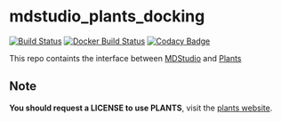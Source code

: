 # mdstudio_plants_docking

[![Build Status](https://travis-ci.org/MD-Studio/lie_plants_docking.svg?branch=master)](https://travis-ci.org/MD-Studio/lie_plants_docking)
[![Docker Build Status](https://img.shields.io/docker/build/mdstudio/lie_plants_docking.svg)](https://hub.docker.com/r/mdstudio/lie_plants_docking/)
[![Codacy Badge](https://api.codacy.com/project/badge/Grade/cd4464f544d240e28719fa7a53f53960)](https://www.codacy.com/manual/marcvdijk/MDStudio_plants_docking?utm_source=github.com&amp;utm_medium=referral&amp;utm_content=MD-Studio/MDStudio_plants_docking&amp;utm_campaign=Badge_Grade)

This repo containts the interface between [MDStudio](https://github.com/MD-Studio/MDStudio) and 
[Plants](http://www.mnf.uni-tuebingen.de/fachbereiche/pharmazie-und-biochemie/pharmazie/pharmazeutische-chemie/pd-dr-t-exner/research/plants.html)

## Note
**You should request a LICENSE to use PLANTS**, visit the [plants website](http://www.tcd.uni-konstanz.de/plants_download/).
